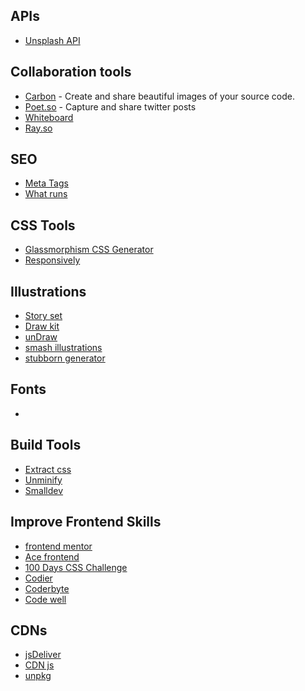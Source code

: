
## APIs

- [Unsplash API](https://source.unsplash.com/)


## Collaboration tools

- [Carbon](https://carbon.now.sh/) - Create and share beautiful images of your source code.
- [Poet.so](https://poet.so/) - Capture and share twitter posts
- [Whiteboard](https://webwhiteboard.com/)
- [Ray.so](https://ray.so/)

## SEO

- [Meta Tags](https://metatags.io/)
- [What runs](https://whatruns.com/)

## CSS Tools

- [Glassmorphism CSS Generator](https://ui.glass/generator/#)
- [Responsively](https://responsively.app/)


## Illustrations

- [Story set](https://storyset.com/)
- [Draw kit](https://drawkit.io)
- [unDraw](https://undraw.com/illustrations)
- [smash illustrations](https://usesmash.com/)
- [stubborn generator](https://stubborn.fun/)

## Fonts

- []()

## Build Tools

- [Extract css](https://extractcss.com/)
- [Unminify](https://unminify.com/)
- [Smalldev](https://smalldev.tools/)


## Improve Frontend Skills

- [frontend mentor](https://www.frontendmentor.io/)
- [Ace frontend](https://www.acefrontend.com/)
- [100 Days CSS Challenge](https://100dayscss.com/)
- [Codier](https://codier.io/)
- [Coderbyte](https://coderbyte.com/)
- [Code well](https://www.codewell.cc/)


## CDNs

- [jsDeliver](https://jsdelivr.com/)
- [CDN js](https://cdnjs.com/)
- [unpkg](https://unpkg.com/)
